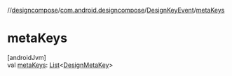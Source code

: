 //[designcompose](../../../index.md)/[com.android.designcompose](../index.md)/[DesignKeyEvent](index.md)/[metaKeys](meta-keys.md)

# metaKeys

[androidJvm]\
val [metaKeys](meta-keys.md): [List](https://kotlinlang.org/api/latest/jvm/stdlib/kotlin.collections/-list/index.html)&lt;[DesignMetaKey](../../../../annotation/annotation/com.android.designcompose.annotation/-design-meta-key/index.md)&gt;
